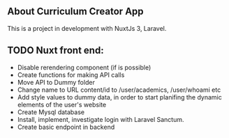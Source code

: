## About Curriculum Creator App

This is a project in development with NuxtJs 3, Laravel. 

## TODO Nuxt front end:
- Disable rerendering component  (if is possible)
- Create functions for making API calls
- Move API to Dummy folder
- Change name to URL content/id to /user/academics, /user/whoami etc
- Add style values to dummy data, in order to start planifing the dynamic elements of the user's website 
- Create Mysql database
- Install, implement, investigate login with Laravel Sanctum.
- Create basic endpoint in backend
